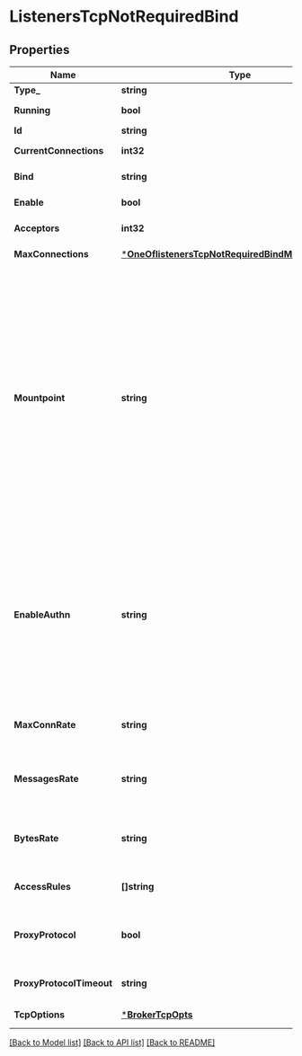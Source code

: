 # ListenersTcpNotRequiredBind

## Properties
Name | Type | Description | Notes
------------ | ------------- | ------------- | -------------
**Type_** | **string** | Listener type | [default to null]
**Running** | **bool** | Listener status | [optional] [default to null]
**Id** | **string** | Listener id | [default to null]
**CurrentConnections** | **int32** | Current connections | [optional] [default to null]
**Bind** | **string** | IP address and port for the listening socket. | [optional] [default to 1883]
**Enable** | **bool** | Enable listener. | [optional] [default to true]
**Acceptors** | **int32** | The size of the listener&#x27;s receiving pool. | [optional] [default to 16]
**MaxConnections** | [***OneOflistenersTcpNotRequiredBindMaxConnections**](OneOflistenersTcpNotRequiredBindMaxConnections.md) | The maximum number of concurrent connections allowed by the listener. | [optional] [default to infinity]
**Mountpoint** | **string** | When publishing or subscribing, prefix all topics with a mountpoint string.&lt;br/&gt;The prefixed string will be removed from the topic name when the message&lt;br/&gt;is delivered to the subscriber. The mountpoint is a way that users can use&lt;br/&gt;to implement isolation of message routing between different listeners.&lt;br/&gt;For example if a client A subscribes to &#x60;t&#x60; with &#x60;listeners.tcp.\\&lt;name&gt;.mountpoint&#x60;&lt;br/&gt;set to &#x60;some_tenant&#x60;, then the client actually subscribes to the topic&lt;br/&gt;&#x60;some_tenant/t&#x60;. Similarly, if another client B (connected to the same listener&lt;br/&gt;as the client A) sends a message to topic &#x60;t&#x60;, the message is routed&lt;br/&gt;to all the clients subscribed &#x60;some_tenant/t&#x60;, so client A will receive the&lt;br/&gt;message, with topic name &#x60;t&#x60;.&lt;br/&gt;&lt;br/&gt;Set to &#x60;\&quot;\&quot;&#x60; to disable the feature.&lt;br/&gt;&lt;br/&gt;&lt;br/&gt;Variables in mountpoint string:&lt;br/&gt;  - &lt;code&gt;${clientid}&lt;/code&gt;: clientid&lt;br/&gt;  - &lt;code&gt;${username}&lt;/code&gt;: username | [optional] 
**EnableAuthn** | **string** | Set &lt;code&gt;true&lt;/code&gt; (default) to enable client authentication on this listener, the authentication&lt;br/&gt;process goes through the configured authentication chain.&lt;br/&gt;When set to &lt;code&gt;false&lt;/code&gt; to allow any clients with or without authentication information such as username or password to log in.&lt;br/&gt;When set to &lt;code&gt;quick_deny_anonymous&lt;/code&gt;, it behaves like when set to &lt;code&gt;true&lt;/code&gt;, but clients will be&lt;br/&gt;denied immediately without going through any authenticators if &lt;code&gt;username&lt;/code&gt; is not provided. This is useful to fence off&lt;br/&gt;anonymous clients early. | [optional] [default to ENABLE_AUTHN.TRUE]
**MaxConnRate** | **string** | Maximum connection rate.&lt;br/&gt;&lt;br/&gt;This is used to limit the connection rate for this listener,&lt;br/&gt;once the limit is reached, new connections will be deferred or refused | [optional] [default to null]
**MessagesRate** | **string** | Messages publish rate.&lt;br/&gt;&lt;br/&gt;This is used to limit the inbound message numbers for each client connected to this listener,&lt;br/&gt;once the limit is reached, the restricted client will slow down and even be hung for a while. | [optional] [default to null]
**BytesRate** | **string** | Data publish rate.&lt;br/&gt;&lt;br/&gt;This is used to limit the inbound bytes rate for each client connected to this listener,&lt;br/&gt;once the limit is reached, the restricted client will slow down and even be hung for a while. | [optional] [default to null]
**AccessRules** | **[]string** | The access control rules for this listener.&lt;br/&gt;See: https://github.com/emqtt/esockd#allowdeny | [optional] [default to ["allow all"]]
**ProxyProtocol** | **bool** | Enable the Proxy Protocol V1/2 if the EMQX cluster is deployed behind HAProxy or Nginx.&lt;br/&gt;&lt;br/&gt;See: https://www.haproxy.com/blog/haproxy/proxy-protocol/ | [optional] [default to false]
**ProxyProtocolTimeout** | **string** | Timeout for proxy protocol. EMQX will close the TCP connection if proxy protocol packet is not received within the timeout. | [optional] [default to 3s]
**TcpOptions** | [***BrokerTcpOpts**](broker.tcp_opts.md) |  | [optional] [default to null]

[[Back to Model list]](../README.md#documentation-for-models) [[Back to API list]](../README.md#documentation-for-api-endpoints) [[Back to README]](../README.md)

